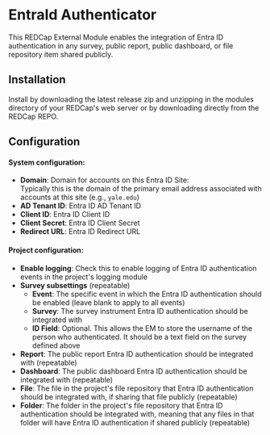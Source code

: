 # EntraId Authenticator

This REDCap External Module enables the integration of Entra ID authentication in any survey, public report, public dashboard, or file repository item shared publicly.

## Installation

Install by downloading the latest release zip and unzipping in the modules directory of your REDCap's web server or by downloading directly from the REDCap REPO.

## Configuration

#### System configuration: 

- **Domain**: Domain for accounts on this Entra ID Site</strong>:<br>Typically this is the domain of the primary email address associated with accounts at this site (e.g., `yale.edu`)
- **AD Tenant ID**: Entra ID AD Tenant ID
- **Client ID**: Entra ID Client ID
- **Client Secret**: Entra ID Client Secret
- **Redirect URL**: Entra ID Redirect URL
  
#### Project configuration:

- **Enable logging**: Check this to enable logging of Entra ID authentication events in the project's logging module
- **Survey subsettings** (repeatable)
  - **Event**: The specific event in which the Entra ID authentication should be enabled (leave blank to apply to all events)
  - **Survey**: The survey instrument Entra ID authentication should be integrated with
  - **ID Field**: Optional. This allows the EM to store the username of the person who authenticated. It should be a text field on the survey defined above
- **Report**: The public report Entra ID authentication should be integrated with (repeatable)
- **Dashboard**: The public dashboard Entra ID authentication should be integrated with (repeatable)
- **File**: The file in the project's file repository that Entra ID authentication should be integrated with, if sharing that file publicly (repeatable)
- **Folder**: The folder in the project's file repository that Entra ID authentication should be integrated with, meaning that any files in that folder will have Entra ID authentication if shared publicly (repeatable)
